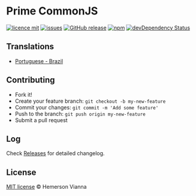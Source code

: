 # Prime CommonJS

[![licence mit](https://img.shields.io/badge/license-MIT-blue.svg?style=flat-square)](http://hemersonvianna.mit-license.org/)
[![issues](https://img.shields.io/github/issues/descco-tools/prime-commonjs.svg?style=flat-square)](https://github.com/descco-tools/prime-commonjs/issues)
[![GitHub release](https://img.shields.io/github/release/descco-tools/prime-commonjs.svg?style=flat-square)](https://github.com/descco-tools/prime-commonjs/releases)
[![npm](https://img.shields.io/npm/dt/prime-commonjs.svg?style=flat-square)](https://www.npmjs.com/package/prime-commonjs)
[![devDependency Status](https://img.shields.io/david/dev/descco-tools/prime-commonjs.svg?style=flat-square)](https://david-dm.org/descco-tools/prime-commonjs#info=devDependencies)

## Translations

* [Portuguese - Brazil](translations/pt_BR)

## Contributing

- Fork it!
- Create your feature branch: `git checkout -b my-new-feature`
- Commit your changes: `git commit -m 'Add some feature'`
- Push to the branch: `git push origin my-new-feature`
- Submit a pull request

## Log

Check [Releases](https://github.com/descco-tools/prime-commonjs/releases) for detailed changelog.

## License

[MIT license](http://hemersonvianna.mit-license.org/) © Hemerson Vianna
